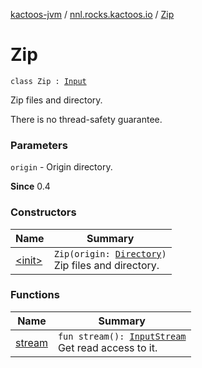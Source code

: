 [kactoos-jvm](../../index.md) / [nnl.rocks.kactoos.io](../index.md) / [Zip](./index.md)

# Zip

`class Zip : `[`Input`](../../nnl.rocks.kactoos/-input/index.md)

Zip files and directory.

There is no thread-safety guarantee.

### Parameters

`origin` - Origin directory.

**Since**
0.4

### Constructors

| Name | Summary |
|---|---|
| [&lt;init&gt;](-init-.md) | `Zip(origin: `[`Directory`](../-directory/index.md)`)`<br>Zip files and directory. |

### Functions

| Name | Summary |
|---|---|
| [stream](stream.md) | `fun stream(): `[`InputStream`](http://docs.oracle.com/javase/8/docs/api/java/io/InputStream.html)<br>Get read access to it. |

